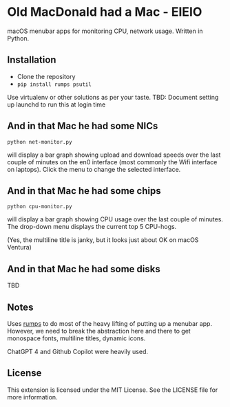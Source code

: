 # Old MacDonald had a Mac - EIEIO

macOS menubar apps for monitoring CPU, network usage. Written in Python.

## Installation

  * Clone the repository
  * `pip install rumps psutil`

Use virtualenv or other solutions as per your taste.
TBD: Document setting up launchd to run this at login time

## And in that Mac he had some NICs

`python net-monitor.py`

will display a bar graph showing upload and download speeds over the last
couple of minutes on the en0 interface (most commonly the Wifi interface on
laptops). Click the menu to change the selected interface.

## And in that Mac he had some chips

`python cpu-monitor.py`

will display a bar graph showing CPU usage over the last couple of minutes.
The drop-down menu displays the current top 5 CPU-hogs.

(Yes, the multiline title is janky, but it looks just about OK on macOS Ventura)

## And in that Mac he had some disks

TBD

## Notes

Uses [rumps](https://github.com/jaredks/rumps) to do most of the heavy lifting
of putting up a menubar app. However, we need to break the abstraction here and
there to get monospace fonts, multiline titles, dynamic icons.

ChatGPT 4 and Github Copilot were heavily used.

## License
This extension is licensed under the MIT License. See the LICENSE file for more information.